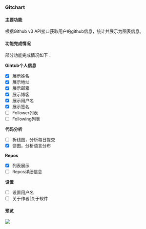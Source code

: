 ### Gitchart

#### 主要功能

根据Github v3 API接口获取用户的github信息，统计并展示为图表信息。

#### 功能完成情况

部分功能完成情况如下：

**Gihtub个人信息**

-[x] 展示姓名
-[x] 展示地址
-[x] 展示邮箱
-[x] 展示博客
-[x] 展示用户名
-[x] 展示签名
-[ ] Follower列表
-[ ] Following列表

**代码分析**

-[ ] 折线图，分析每日提交
-[x] 饼图，分析语言分布

**Repos**
-[x] 列表展示
-[ ] Repos详细信息

**设置**
-[ ] 设置用户名
-[ ] 关于作者|关于软件

#### 预览

![](https://ws1.sinaimg.cn/large/9876e666gy1fptlp69abtj227t1d9h79.jpg)